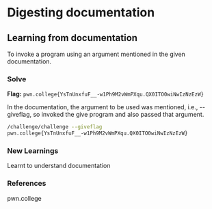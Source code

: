 # Digesting documentation

## Learning from documentation
To invoke a program using an argument mentioned in the given documentation. 

### Solve
**Flag:** `pwn.college{YsTnUnxfuF__-w1Ph9M2vWmPXqu.QX0ITO0wiNwIzNzEzW}`

In the documentation, the argument to be used was mentioned, i.e., --giveflag, so invoked the give program and also passed that argument.

```bash
/challenge/challenge --giveflag
pwn.college{YsTnUnxfuF__-w1Ph9M2vWmPXqu.QX0ITO0wiNwIzNzEzW}
```

### New Learnings
Learnt to understand documentation

### References 
pwn.college
